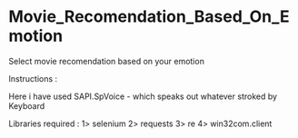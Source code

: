 # Movie_Recomendation_Based_On_Emotion

Select movie recomendation based on your emotion

Instructions :

Here i have used SAPI.SpVoice - which speaks out whatever stroked by Keyboard

Libraries required :
 1> selenium
 2> requests
 3> re
 4> win32com.client
